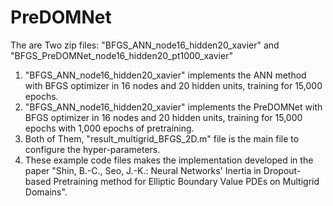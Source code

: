 # PreDOMNet

The are Two zip files: "BFGS_ANN_node16_hidden20_xavier" and "BFGS_PreDOMNet_node16_hidden20_pt1000_xavier"

1) "BFGS_ANN_node16_hidden20_xavier" implements the ANN method with BFGS optimizer in 16 nodes and 20 hidden units, training for 15,000 epochs.
2) "BFGS_ANN_node16_hidden20_xavier" implements the PreDOMNet with BFGS optimizer in 16 nodes and 20 hidden units, training for 15,000 epochs with 1,000 epochs of pretraining.
3) Both of Them, "result_multigrid_BFGS_2D.m" file is the main file to configure the hyper-parameters.
4) These example code files makes the implementation developed in the paper "Shin, B.-C., Seo, J.-K.: Neural Networks' Inertia in Dropout-based Pretraining method for Elliptic Boundary Value PDEs on Multigrid Domains".
